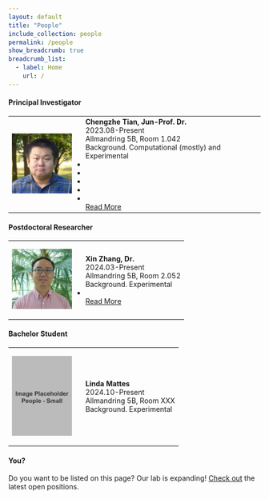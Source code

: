 ```yaml
---
layout: default
title: "People"
include_collection: people
permalink: /people
show_breadcrumb: true
breadcrumb_list:
  - label: Home
    url: /
---
```


<div id="main">
<h4>Principal Investigator</h4>
<table><tbody>
  <tr>
    <td style="width:120px;"><p>
      <img src="../images/people/Chengzhe_Tian_small.jpg" alt="Chengzhe Tian" style="max-width:100%;">
    </p></td> 
    <td style="padding-left:20px">
      <strong>Chengzhe Tian, Jun-Prof. Dr.</strong><br>
      2023.08-Present <br>
      Allmandring 5B, Room 1.042 <br>
      Background. Computational (mostly) and Experimental <br>
      <ul style="margin:0; padding-left:0;">
        <li><a href="mailto:chengzhe.tian@izi.uni-stuttgart.de" target="_blank" rel="noopener" title="E-Mail"><i class="fa-solid fa-envelope"></i></a></li>
        <li><a href="../images/people/CV_ChengzheTian.pdf" target="_blank" rel="noopener" title="CV"><i class="ai ai-cv fa-solid"></i></a></li>
        <li><a href="https://orcid.org/0000-0002-2269-1979/" target="_blank" rel="noopener" title="ORCID"><i class="ai ai-orcid fa-solid"></i></a></li>
        <li><a href="https://scholar.google.com/citations?user=kYbYBFgAAAAJ&hl=en" target="_blank" rel="noopener" title="Google Scholar"><i class="ai ai-google-scholar fa-solid"></i></a></li>
        <li><a href="https://www.linkedin.com/in/chengzhe-tian-18509a35/" target="_blank" rel="noopener" title="Linkedin"><i class="fa fa-linkedin"></i></a></li>
      </ul>
      <a href="/people/ChengzheTian">Read More</a>
    </td>
  </tr>
</tbody></table>

<h4>Postdoctoral Researcher</h4>
<table><tbody>
  <tr>
    <td style="width:120px;"><p>
      <img src="../images/people/Xin_Zhang_small.jpg" alt="Xin Zhang" style="max-width:100%;">
    </p></td> 
    <td style="padding-left:20px">
      <strong>Xin Zhang, Dr.</strong><br>
      2024.03-Present <br>
      Allmandring 5B, Room 2.052 <br>
      Background. Experimental <br>
      <ul style="margin:0; padding-left:0;">
        <li><a href="mailto:xin.zhang@izi.uni-stuttgart.de" target="_blank" rel="noopener" title="E-Mail"><i class="fa-solid fa-envelope"></i></a></li>
      </ul>
      <a href="/people/XinZhang">Read More</a>
    </td>
  </tr>
</tbody></table>

<h4>Bachelor Student</h4>
<table><tbody>
  <tr>
    <td style="width:120px;"><p>
      <img src="../images/people/image_placeholder_small.png" alt="Linda Mattes" style="max-width:100%;">
    </p></td> 
    <td style="padding-left:20px">
      <strong>Linda Mattes</strong><br>
      2024.10-Present <br>
      Allmandring 5B, Room XXX <br>
      Background. Experimental 
    </td>
  </tr>
</tbody></table>

<h4>You?</h4>
<p>Do you want to be listed on this page? Our lab is expanding! <a href="/join">Check out</a> the latest open positions.</p>

</div>